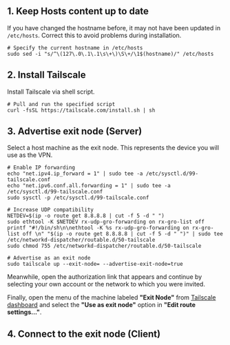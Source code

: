 ## 1. Keep Hosts content up to date

If you have changed the hostname before, it may not have been updated in `/etc/hosts`. Correct this to avoid problems during installation.

```shell
# Specify the current hostname in /etc/hosts
sudo sed -i "s/^\(127\.0\.1\.1\s\+\)\S\+/\1$(hostname)/" /etc/hosts
```

## 2. Install Tailscale

Install Tailscale via shell script.

```shell
# Pull and run the specified script
curl -fsSL https://tailscale.com/install.sh | sh
```

## 3. Advertise exit node (Server)

Select a host machine as the exit node. This represents the device you will use as the VPN.

```shell
# Enable IP forwarding
echo "net.ipv4.ip_forward = 1" | sudo tee -a /etc/sysctl.d/99-tailscale.conf
echo "net.ipv6.conf.all.forwarding = 1" | sudo tee -a /etc/sysctl.d/99-tailscale.conf
sudo sysctl -p /etc/sysctl.d/99-tailscale.conf

# Increase UDP compatibility
NETDEV=$(ip -o route get 8.8.8.8 | cut -f 5 -d " ")
sudo ethtool -K $NETDEV rx-udp-gro-forwarding on rx-gro-list off
printf "#!/bin/sh\n\nethtool -K %s rx-udp-gro-forwarding on rx-gro-list off \n" "$(ip -o route get 8.8.8.8 | cut -f 5 -d " ")" | sudo tee /etc/networkd-dispatcher/routable.d/50-tailscale
sudo chmod 755 /etc/networkd-dispatcher/routable.d/50-tailscale

# Advertise as an exit node
sudo tailscale up --exit-node= --advertise-exit-node=true
```

Meanwhile, open the authorization link that appears and continue by selecting your own account or the network to which you were invited.

Finally, open the menu of the machine labeled **"Exit Node"** from [Tailscale dashboard](https://login.tailscale.com/admin/machines) and select the **"Use as exit node"** option in **"Edit route settings..."**.

## 4. Connect to the exit node (Client)

